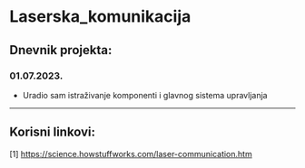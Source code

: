 # Laserska_komunikacija

## Dnevnik projekta:

### 01.07.2023. 
- Uradio sam istraživanje komponenti i glavnog sistema upravljanja


------------------------------------------------------------------
## Korisni linkovi:

[1] https://science.howstuffworks.com/laser-communication.htm
